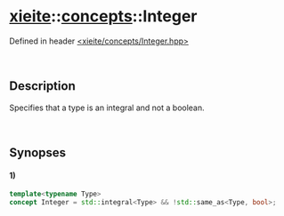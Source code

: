 # [xieite](../../xieite.md)\:\:[concepts](../../concepts.md)\:\:Integer
Defined in header [<xieite/concepts/Integer.hpp>](../../../include/xieite/concepts/Integer.hpp)

&nbsp;

## Description
Specifies that a type is an integral and not a boolean.

&nbsp;

## Synopses
#### 1)
```cpp
template<typename Type>
concept Integer = std::integral<Type> && !std::same_as<Type, bool>;
```
